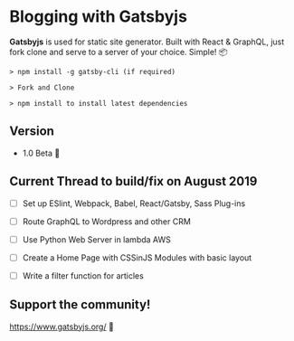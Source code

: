 Blogging with Gatsbyjs  
======
**Gatsbyjs** is used for static site generator. Built with React & GraphQL, just fork clone and serve to a server of your choice. Simple! 📦

```
> npm install -g gatsby-cli (if required)

> Fork and Clone

> npm install to install latest dependencies  
```
## Version 
* 1.0 Beta 👷

## Current Thread to build/fix on August 2019 
- [ ] Set up ESlint, Webpack, Babel, React/Gatsby, Sass Plug-ins 
- [ ] Route GraphQL to Wordpress and other CRM 
- [ ] Use Python Web Server in lambda AWS 
- [ ] Create a Home Page with CSSinJS Modules with basic layout
- [ ] Write a filter function for articles


## Support the community!  
https://www.gatsbyjs.org/ 🔮